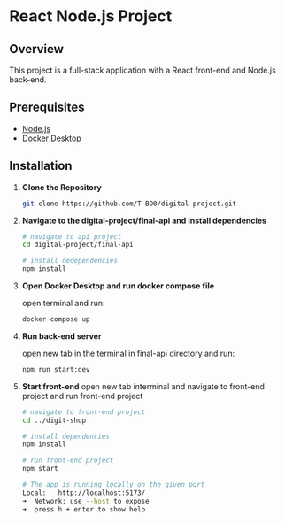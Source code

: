 # React Node.js Project

## Overview

This project is a full-stack application with a React front-end and Node.js back-end.

## Prerequisites

- [Node.js](https://nodejs.org/)
- [Docker Desktop](https://www.docker.com/products/docker-desktop)

## Installation

1. **Clone the Repository**

   ```bash
   git clone https://github.com/T-BO0/digital-project.git
2. **Navigate to the digital-project/final-api and install dependencies**
   ```bash
   # navigate to api project
   cd digital-project/final-api

   # install dedependencies
   npm install
   
3. **Open Docker Desktop and run docker compose file**
   
   open terminal and run:
   ```bash
   docker compose up

4. **Run back-end server**
   
   open new tab in the terminal in final-api directory and run:
   ```bash
   npm run start:dev

5. **Start front-end**
   open new tab interminal and navigate to front-end project and run front-end project
   ```bash
   # navigate to front-end project
   cd ../digit-shop

   # install dependencies
   npm install

   # run front-end project
   npm start
   
   # The app is running locally on the given port
   Local:   http://localhost:5173/
   ➜  Network: use --host to expose
   ➜  press h + enter to show help
